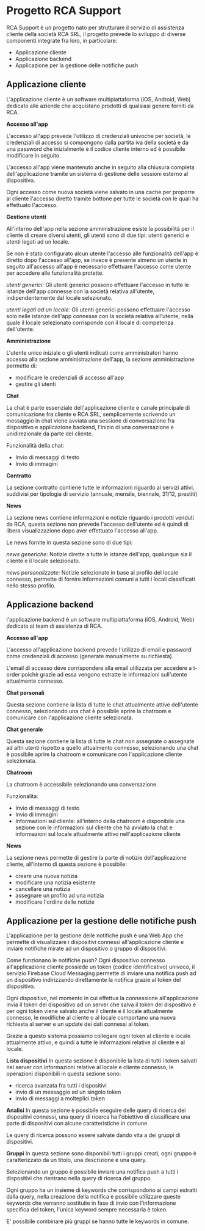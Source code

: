 # Progetto RCA Support

RCA Support è un progetto nato per strutturare il servizio di assistenza cliente della società RCA SRL, il progetto prevede lo sviluppo di diverse componenti integrate fra loro, in particolare:

 - Applicazione cliente
 - Applicazione backend
 - Applicazione per la gestione delle notifiche push
 
## Applicazione cliente

L'applicazione cliente è un software multipiattaforma (iOS, Android, Web) dedicato alle aziende che acquistano prodotti di qualsiasi genere forniti da RCA.

**Accesso all'app**

L'accesso all'app prevede l'utilizzo di credenziali univoche per società, le credenziali  di accesso si compongono dalla partita iva della società e da una password che inizialmente è il codice cliente interno ed è possibile modificare in seguito.

L'accesso all'app viene mantenuto anche in seguito alla chiusura completa dell'applicazione tramite un sistema di gestione delle sessioni esterno al dispositivo.

Ogni accesso come nuova società viene salvato in una cache per proporre al cliente l'accesso diretto tramite bottone per tutte le società con le quali ha effettuato l'accesso.

**Gestione utenti**

All'interno dell'app nella sezione amministrazione esiste la possibilità per il cliente di creare diversi utenti, gli utenti sono di due tipi: utenti generici e utenti legati ad un locale.

Se non è stato configurato alcun utente l'accesso alle funzionalità dell'app è diretto dopo l'accesso all'app, se invece è presente almeno un utente in seguito all'accesso all'app è necessario effettuare l'accesso come utente per accedere alle funzionalità protette.

*utenti generici:*
Gli utenti generici possono effettuare l'accesso in tutte le istanze dell'app connesse con la società relativa all'utente, indipendentemente dal locale selezionato. 

*utenti legati ad un locale:*
Gli utenti generici possono effettuare l'accesso solo nelle istanze dell'app connesse con la società relativa all'utente, nella quale il locale selezionato corrisponde con il locale di competenza dell'utente.

**Amministrazione**

L'utente unico iniziale o gli utenti indicati come amministratori hanno accesso alla sezione amministrazione dell'app, la sezione amministrazione permette di:
- modificare le credenziali di accesso all'app
- gestire gli utenti

**Chat**

La chat è parte essenziale dell'applicazione cliente e canale principale di comunicazione fra cliente e RCA SRL, semplicemente scrivendo un messaggio in chat viene avviata una sessione di conversazione fra dispositivo e applicazione backend, l'inizio di una conversazione e unidirezionale da parte del cliente.

Funzionalità della chat:
- Invio di messaggi di testo
- Invio di immagini

**Contratto**

La sezione contratto contiene tutte le informazioni riguardo ai servizi attivi, suddivisi per tipologia di servizio (annuale, mensile, biennale, 31/12, prestiti)

**News**

La sezione news contiene informazioni e notizie riguardo i prodotti venduti da RCA, questa sezione non prevede l'accesso dell'utente ed è quindi di libera visualizzazione dopo aver effettuato l'accesso all'app.

Le news fornite in questa sezione sono di due tipi: 

*news generiche:*
Notizie dirette a tutte le istanze dell'app, qualunque sia il cliente e il locale selezionato. 

*news personalizzate:*
Notizie selezionate in base al profilo del locale connesso, permette di fornire informazioni comuni a tutti i locali classificati nello stesso profilo. 


## Applicazione backend

l'applicazione backend è un software multipiattaforma (iOS, Android, Web) dedicato al team di assistenza di RCA.

**Accesso all'app**

L'accesso all'applicazione backend prevede l'utilizzo di email e password come credenziali di accesso (generate manualmente su richiesta).

L'email di accesso deve corrispondere alla email utilizzata per accedere a t-order poichè grazie ad essa vengono estratte le informazioni sull'utente attualmente connesso.

**Chat personali**

Questa sezione contiene la lista di tutte le chat attualmente attive dell'utente connesso, selezionando una chat è possibile aprire la chatroom e comunicare con l'applicazione cliente selezionata.

**Chat generale**

Questa sezione contiene la lista di tutte le chat non assegnate o assegnate ad altri utenti rispetto a quello attualmento connesso, selezionando una chat è possibile aprire la chatroom e comunicare con l'applicazione cliente selezionata.

**Chatroom**

La chatroom è accessibile selezionando una conversazione.

Funzionalita:
- Invio di messaggi di testo
- Invio di immagini
- Informazioni sul cliente: all'interno della chatroom è disponibile una sezione con le informazioni sul cliente che ha avviato la chat e informazioni sul locale attualmente attivo nell'applicazione cliente

**News**

La sezione news permette di gestire la parte di notizie dell'applicazione cliente, all'interno di questa sezione è possibile:
- creare una nuova notizia
- modificare una notizia esistente
- cancellare una notizia
- assegnare un profilo ad una notizia
- modificare l'ordine delle notizie


## Applicazione per la gestione delle notifiche push

L'applicazione per la gestione delle notifiche push è una Web App che permette di visualizzare i dispositivi connessi all'applicazione cliente e inviare notifiche mirate ad un dispositivo o gruppo di dispositivi.

Come funzionano le notifiche push?
Ogni dispositivo connesso all'applicazione cliente possiede un token (codice identificativo) univoco, il servizio Firebase Cloud Messaging permette di inviare una notifica push ad un dispositivo indirizzando direttamente la notifica grazie al token del dispositivo. 

Ogni dispositivo, nel momento in cui effettua la connessione all'applicazione invia il token del dispositivo ad un server che salva il token del dispositivo e per ogni token viene salvato anche il cliente e il locale attualmente connesso, le modifiche al cliente o al locale comportano una nuova richiesta al server e un update dei dati connessi al token. 

Grazie a questo sistema possiamo collegare ogni token al cliente e locale attualmente attivo, e quindi a tutte le informazioni relative al cliente e al locale.

**Lista dispositivi**
In questa sezione è disponibile la lista di tutti i token salvati nel server con informazioni relative al locale e cliente connesso, le operazioni disponibili in questa sezione sono:
- ricerca avanzata fra tutti i dispositivi
- invio di un messaggio ad un singolo token
- invio di messaggi a molteplici token

**Analisi**
In questa sezione è possibile eseguire delle query di ricerca dei dispositivi connessi, una query di ricerca ha l'obiettivo di classificare una parte di dispositivi con alcune caratteristiche in comune. 

Le query di ricerca possono essere salvate dando vita a dei gruppi di dispositivi.

**Gruppi**
In questa sezione sono disponibili tutti i gruppi creati, ogni gruppo è caratterizzato da un titolo, una descrizione e una query.

Selezionando un gruppo è possibile inviare una notifica push a tutti i dispositivi che rientrano nella query di ricerca del gruppo.

Ogni gruppo ha un insieme di keywords che corrispondono ai campi estratti dalla query, nella creazione della notifica è possibile utilizzare queste keywords che verranno sostituite in fase di invio con l'informazione specifica del token, l'unica keyword sempre necessaria è token. 

E' possibile combinare più gruppi se hanno tutte le keywords in comune.





